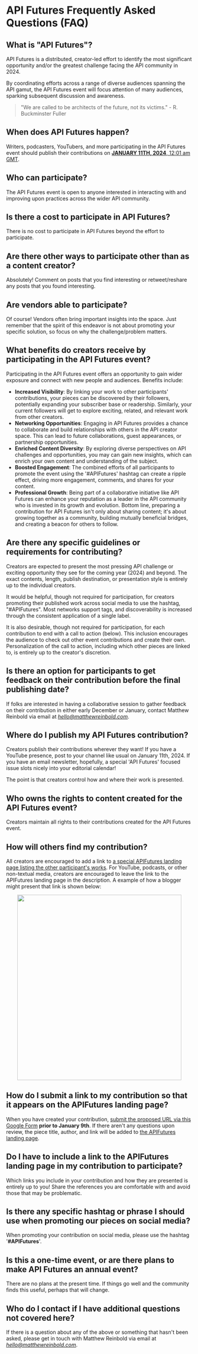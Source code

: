 # API Futures Frequently Asked Questions (FAQ)

## What is "API Futures"? 
API Futures is a distributed, creator-led effort to identify the most significant opportunity and/or the greatest challenge facing the API community in 2024.

By coordinating efforts across a range of diverse audiences spanning the API gamut, the API Futures event will focus attention of many audiences, sparking subsequent discussion and awareness.

> "We are called to be architects of the future, not its victims." - R. Buckminster Fuller

## When does API Futures happen?
Writers, podcasters, YouTubers, and more participating in the API Futures event should publish their contributions on [**JANUARY 11TH, 2024**, 12:01 am GMT](https://dateful.com/convert/gmt?t=1201am&d=2024-01-11&tz2=USA-Central-Time). 

## Who can participate?
The API Futures event is open to anyone interested in interacting with and improving upon practices across the wider API community.

## Is there a cost to participate in API Futures? 
There is no cost to participate in API Futures beyond the effort to participate.

## Are there other ways to participate other than as a content creator? 
Absolutely! Comment on posts that you find interesting or retweet/reshare any posts that you found interesting.

## Are vendors able to participate? 
Of course! Vendors often bring important insights into the space. Just remember that the spirit of this endeavor is not about promoting your specific solution, so focus on why the challenge/problem matters.

## What benefits do creators receive by participating in the API Futures event? 
Participating in the API Futures event offers an opportunity to gain wider exposure and connect with new people and audiences. Benefits include:
* **Increased Visibility**: By linking your work to other participants' contributions, your pieces can be discovered by their followers, potentially expanding your subscriber base or readership. Similarly, your current followers will get to explore exciting, related, and relevant work from other creators.
* **Networking Opportunities**: Engaging in API Futures provides a chance to collaborate and build relationships with others in the API creator space. This can lead to future collaborations, guest appearances, or partnership opportunities. 
* **Enriched Content Diversity**: By exploring diverse perspectives on API challenges and opportunities, you may can gain new insights, which can enrich your own content and understanding of the subject. 
* **Boosted Engagement**: The combined efforts of all participants to promote the event using the '#APIFutures' hashtag can create a ripple effect, driving more engagement, comments, and shares for your content. 
* **Professional Growth**: Being part of a collaborative initiative like API Futures can enhance your reputation as a leader in the API community who is invested in its growth and evolution.
Bottom line, preparing a contribution for API Futures isn't only about sharing content; it's about growing together as a community, building mutually beneficial bridges, and creating a beacon for others to follow.

## Are there any specific guidelines or requirements for contributing? 
Creators are expected to present the most pressing API challenge or exciting opportunity they see for the coming year (2024) and beyond. The exact contents, length, publish destination, or presentation style is entirely up to the individual creators. 

It would be helpful, though not required for participation, for creators promoting their published work across social media to use the hashtag, "#APIFutures". Most networks support tags, and discoverability is increased through the consistent application of a single label.

It is also desirable, though not required for participation, for each contribution to end with a call to action (below). This inclusion encourages the audience to check out other event contributions and create their own. Personalization of the call to action, including which other pieces are linked to, is entirely up to the creator's discretion. 

## Is there an option for participants to get feedback on their contribution before the final publishing date? 
If folks are interested in having a collaborative session to gather feedback on their contribution in either early December or January, contact Matthew Reinbold via email at *hello@matthewreinbold.com*.

## Where do I publish my API Futures contribution?
Creators publish their contributions wherever they want! If you have a YouTube presence, post to your channel like usual on January 11th, 2024. If you have an email newsletter, hopefully, a special 'API Futures' focused issue slots nicely into your editorial calendar! 

The point is that creators control how and where their work is presented. 

## Who owns the rights to content created for the API Futures event? 
Creators maintain all rights to their contributions created for the API Futures event. 

## How will others find my contribution?
All creators are encouraged to add a link to [a special APIFutures landing page listing the other participant's works](https://matthewreinbold.github.io/APIFutures/index.html). For YouTube, podcasts, or other non-textual media, creators are encouraged to leave the link to the APIFutures landing page in the description. A example of how a blogger might present that link is shown below:
<p align="center">
  <img height="500" width="444" src="https://github.com/MatthewReinbold/APIFutures/assets/495507/15f932dc-6da7-444d-9042-78857f800797">
</p>

## How do I submit a link to my contribution so that it appears on the APIFutures landing page? 
When you have created your contribution, [submit the proposed URL via this Google Form](https://forms.gle/9UzNcMRQvxEYkshW6) **prior to January 9th**. If there aren't any questions upon review, the piece title, author, and link will be added to [the APIFutures landing page](https://matthewreinbold.github.io/APIFutures/index.html). 

## Do I have to include a link to the APIFutures landing page in my contribution to participate? 
Which links you include in your contribution and how they are presented is entirely up to you! Share the references you are comfortable with and avoid those that may be problematic.

## Is there any specific hashtag or phrase I should use when promoting our pieces on social media? 
When promoting your contribution on social media, please use the hashtag '**#APIFutures**'. 

## Is this a one-time event, or are there plans to make API Futures an annual event? 
There are no plans at the present time. If things go well and the community finds this useful, perhaps that will change. 

## Who do I contact if I have additional questions not covered here?
If there is a question about any of the above or something that hasn't been asked, please get in touch with Matthew Reinbold via email at *hello@matthewreinbold.com*.
